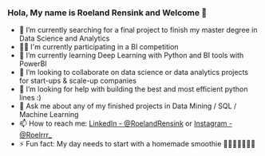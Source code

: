 ### Hola, My name is Roeland Rensink and Welcome 👋



- 🔭 I’m currently searching for a final project to finish my master degree in Data Science and Analytics
- 👷🏻 I'm currently participating in a BI competition 
- 🌱 I’m currently learning Deep Learning with Python and BI tools with PowerBI
- 👯 I’m looking to collaborate on data science or data analytics projects for start-ups & scale-up companies
- 🤔 I’m looking for help with building the best and most efficient python lines :)
- 💬 Ask me about any of my finished projects in Data Mining / SQL / Machine Learning 
- 📫 How to reach me: [LinkedIn - @RoelandRensink](https://www.linkedin.com/in/roeland-rensink-44a63914a/) or [Instagram - @Roelrrr_](https://www.instagram.com/roelrrr_/)
- ⚡ Fun fact: My day needs to start with a homemade smoothie 🍌🍓🍏🥦🥒🥕🥭
